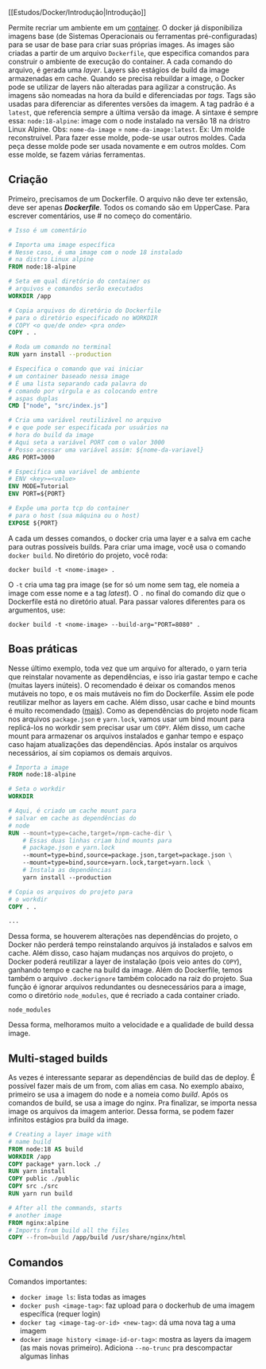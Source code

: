 [[Estudos/Docker/Introdução|Introdução]]

Permite recriar um ambiente em um [container](Estudos/Docker/Container). O docker já disponibiliza imagens base (de Sistemas  Operacionais ou ferramentas pré-configuradas) para se usar de base para criar suas próprias images. As images são criadas a partir de um arquivo `Dockerfile`, que especifica comandos para construir o ambiente de execução do container. 
A cada comando do arquivo, é gerada uma *layer*. Layers são estágios de build da image armazenadas em cache. Quando se precisa rebuildar a image, o Docker pode se utilizar de layers não alteradas para agilizar a construção.
As imagens são nomeadas na hora da build e diferenciadas por *tags*. Tags são usadas para diferenciar as diferentes versões da imagem. A tag padrão é a `latest`, que referencia sempre a última versão da image. A sintaxe é sempre essa: `node:18-alpine`: image com o node instalado na versão 18 na dristro Linux Alpine. Obs: `nome-da-image` = `nome-da-image:latest`.
Ex: Um molde reconstruível. Para fazer esse molde, pode-se usar outros moldes. Cada peça desse molde pode ser usada novamente e em outros moldes. Com esse molde, se fazem várias ferramentas. 
## Criação

Primeiro, precisamos de um Dockerfile. O arquivo não deve ter extensão, deve ser apenas ***Dockerfile***. Todos os comando são em UpperCase. Para escrever comentários, use # no começo do comentário.

```dockerfile
# Isso é um comentário

# Importa uma image específica
# Nesse caso, é uma image com o node 18 instalado
# na distro Linux alpine
FROM node:18-alpine

# Seta em qual diretório do container os
# arquivos e comandos serão executados
WORKDIR /app

# Copia arquivos do diretório do Dockerfile
# para o diretório especificado no WORKDIR
# COPY <o que/de onde> <pra onde>
COPY . .

# Roda um comando no terminal
RUN yarn install --production

# Especifica o comando que vai iniciar
# um container baseado nessa image
# É uma lista separando cada palavra do 
# comando por vírgula e as colocando entre
# aspas duplas
CMD ["node", "src/index.js"]

# Cria uma variável reutilizável no arquivo 
# e que pode ser especificada por usuários na
# hora do build da image
# Aqui seta a variável PORT com o valor 3000
# Posso acessar uma variável assim: ${nome-da-variavel}
ARG PORT=3000

# Especifica uma variável de ambiente
# ENV <key>=<value>
ENV MODE=Tutorial
ENV PORT=${PORT}

# Expõe uma porta tcp do container
# para o host (sua máquina ou o host)
EXPOSE ${PORT}
```

A cada um desses comandos, o docker cria uma layer e a salva em cache para outras possíveis builds.
Para criar uma image, você usa o comando `docker build`. No diretório do projeto,  você roda:

```shell
docker build -t <nome-image> .
```

O `-t` cria uma tag pra image (se for só um nome sem tag, ele nomeia a image com esse nome e a tag *latest*). O `.` no final do comando diz que o Dockerfile está no diretório atual.
Para passar valores diferentes para os argumentos, use:

```shell
docker build -t <nome-image> --build-arg="PORT=8080" .
```
## Boas práticas

Nesse último exemplo, toda vez que um arquivo for alterado, o yarn teria que reinstalar novamente as dependências, e isso iria gastar tempo e cache (muitas layers inúteis).
O recomendado é deixar os comandos menos mutáveis no topo, e os mais mutáveis no fim do Dockerfile. Assim ele pode reutilizar melhor as layers em cache. Além disso, usar cache e bind mounts é muito recomendado ([mais](Estudos/Docker/Volume)).
Como as dependências do projeto node ficam nos  arquivos `package.json` e  `yarn.lock`, vamos usar um bind mount para replicá-los no workdir sem precisar usar um `COPY`. Além disso, um cache mount para armazenar os arquivos instalados e ganhar tempo e espaço caso hajam atualizações das dependências.
Após instalar os arquivos necessários, aí sim copiamos os demais arquivos.

```dockerfile
# Importa a image
FROM node:18-alpine

# Seta o workdir
WORKDIR 

# Aqui, é criado um cache mount para 
# salvar em cache as dependências do 
# node
RUN --mount=type=cache,target=/npm-cache-dir \
	# Essas duas linhas criam bind mounts para
	# package.json e yarn.lock
	--mount=type=bind,source=package.json,target=package.json \
	--mount=type=bind,source=yarn.lock,target=yarn.lock \
	# Instala as dependências
	yarn install --production

# Copia os arquivos do projeto para
# o workdir
COPY . .

...
```

Dessa forma, se houverem alterações nas dependências do projeto, o Docker não perderá tempo reinstalando arquivos já instalados e salvos em cache. Além disso, caso hajam mudanças nos arquivos do projeto, o Docker poderá reutilizar a layer de instalação (pois veio antes do `COPY`), ganhando tempo e cache na build da image.
Além do Dockerfile, temos também o arquivo `.dockerignore` também colocado na raiz do projeto. Sua função é ignorar arquivos redundantes ou desnecessários para a image, como o diretório `node_modules`, que é recriado a cada container criado.

```.dockerignore
node_modules
```

Dessa forma, melhoramos muito a velocidade e a qualidade de build dessa image.
## Multi-staged builds

As vezes é interessante separar as dependências de build das de deploy. É possível fazer mais de um from, com alias em casa. 
No exemplo abaixo, primeiro se usa a imagem do node e a nomeia como *build*. Após os comandos de build, se usa a image do nginx. Pra finalizar, se importa nessa image os arquivos da imagem anterior. 
Dessa forma, se podem fazer infinitos estágios pra build da image.

```dockerfile
# Creating a layer image with 
# name build
FROM node:18 AS build
WORKDIR /app
COPY package* yarn.lock ./
RUN yarn install
COPY public ./public
COPY src ./src
RUN yarn run build

# After all the commands, starts
# another image
FROM nginx:alpine
# Imports from build all the files
COPY --from=build /app/build /usr/share/nginx/html
```
## Comandos

Comandos importantes:
* `docker image ls`: lista todas as images
* `docker push <image-tag>`: faz upload para o dockerhub de uma imagem específica (requer login)
* `docker tag <image-tag-or-id> <new-tag>`: dá uma nova tag a uma imagem
* `docker image history <image-id-or-tag>`: mostra as layers da imagem (as mais novas primeiro). Adiciona `--no-trunc` pra descompactar algumas linhas